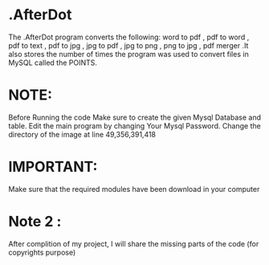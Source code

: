 # .AfterDot
The .AfterDot program converts the following: word to pdf , pdf to word , pdf to text , pdf to jpg , jpg to pdf , jpg to png , png to jpg , pdf merger .It also stores the number of times the program was used to convert files in MySQL called the POINTS.

# NOTE: 
Before Running the code Make sure to create the given Mysql Database and table.
Edit the main program by changing Your Mysql Password.
Change the directory of the image at line 49,356,391,418

# IMPORTANT:
Make sure that the required modules have been download in your computer

# Note 2 :
After complition of my project, I will share the missing parts of the code (for copyrights purpose)
